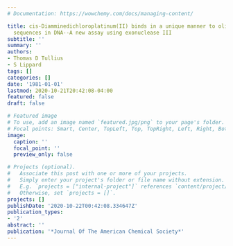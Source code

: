 ```yaml
---
# Documentation: https://wowchemy.com/docs/managing-content/

title: cis-Diamminedichloroplatinum(II) binds in a unique manner to oligo(dG)•oligo(dC)
  sequences in DNA--A new assay using exonuclease III
subtitle: ''
summary: ''
authors:
- Thomas D Tullius
- S Lippard
tags: []
categories: []
date: '1981-01-01'
lastmod: 2020-10-21T20:42:08-04:00
featured: false
draft: false

# Featured image
# To use, add an image named `featured.jpg/png` to your page's folder.
# Focal points: Smart, Center, TopLeft, Top, TopRight, Left, Right, BottomLeft, Bottom, BottomRight.
image:
  caption: ''
  focal_point: ''
  preview_only: false

# Projects (optional).
#   Associate this post with one or more of your projects.
#   Simply enter your project's folder or file name without extension.
#   E.g. `projects = ["internal-project"]` references `content/project/deep-learning/index.md`.
#   Otherwise, set `projects = []`.
projects: []
publishDate: '2020-10-22T00:42:08.334647Z'
publication_types:
- '2'
abstract: ''
publication: '*Journal Of The American Chemical Society*'
---
```

